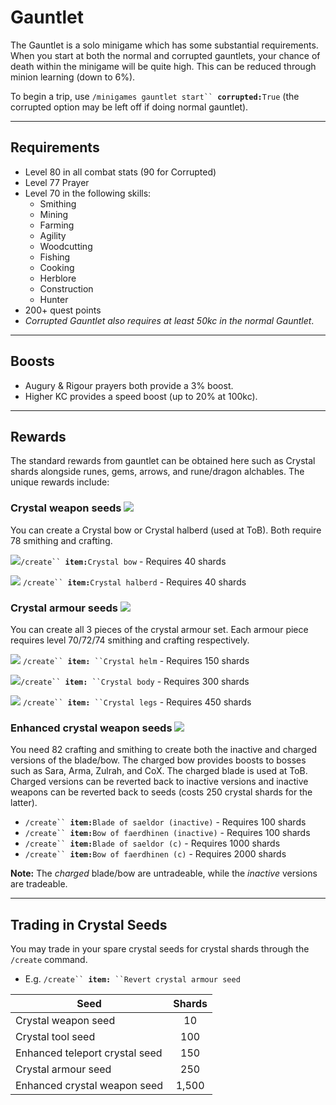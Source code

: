 # Gauntlet

The Gauntlet is a solo minigame which has some substantial requirements. When you start at both the normal and corrupted gauntlets, your chance of death within the minigame will be quite high. This can be reduced through minion learning (down to 6%).

To begin a trip, use `/minigames gauntlet start`` `**`corrupted:`**`True` (the corrupted option may be left off if doing normal gauntlet).

***

## Requirements

* Level 80 in all combat stats (90 for Corrupted)
* Level 77 Prayer
* Level 70 in the following skills:
  * Smithing
  * Mining
  * Farming
  * Agility
  * Woodcutting
  * Fishing
  * Cooking
  * Herblore
  * Construction
  * Hunter
* 200+ quest points
* _Corrupted Gauntlet also requires at least 50kc in the normal Gauntlet_.

***

## Boosts

* Augury & Rigour prayers both provide a 3% boost.
* Higher KC provides a speed boost (up to 20% at 100kc).

***

## Rewards

The standard rewards from gauntlet can be obtained here such as Crystal shards alongside runes, gems, arrows, and rune/dragon alchables. The unique rewards include:

### Crystal weapon seeds ![](../.gitbook/assets/Crystal\_weapon\_seed.png)

You can create a Crystal bow or Crystal halberd (used at ToB). Both require 78 smithing and crafting.

![](../.gitbook/assets/Crystal\_bow.png)`/create`` `**`item:`**`Crystal bow` - Requires 40 shards

![](../.gitbook/assets/Crystal\_halberd.png) `/create`` `**`item:`**`Crystal halberd` - Requires 40 shards

### Crystal armour seeds ![](../.gitbook/assets/Crystal\_armour\_seed.png)

You can create all 3 pieces of the crystal armour set. Each armour piece requires level 70/72/74 smithing and crafting respectively.

&#x20;![](../.gitbook/assets/Crystal\_helm.png)  `/create`` `**`item:`**` ``Crystal helm` - Requires 150 shards

![](../.gitbook/assets/Crystal\_body.png)`/create`` `**`item:`**` ``Crystal body` - Requires 300 shards

&#x20; ![](../.gitbook/assets/Crystal\_legs.png)   `/create`` `**`item:`**` ``Crystal legs` - Requires 450 shards

### Enhanced crystal weapon seeds ![](../.gitbook/assets/Enhanced\_crystal\_weapon\_seed.png)

You need 82 crafting and smithing to create both the inactive and charged versions of the blade/bow. The charged bow provides boosts to bosses such as Sara, Arma, Zulrah, and CoX. The charged blade is used at ToB. Charged versions can be reverted back to inactive versions and inactive weapons can be reverted back to seeds (costs 250 crystal shards for the latter).

* `/create`` `**`item:`**`Blade of saeldor (inactive)` - Requires 100 shards&#x20;
* `/create`` `**`item:`**`Bow of faerdhinen (inactive)` - Requires 100 shards&#x20;
* `/create`` `**`item:`**`Blade of saeldor (c)` - Requires 1000 shards
* `/create`` `**`item:`**`Bow of faerdhinen (c)` - Requires 2000 shards

**Note:** The _charged_ blade/bow are untradeable, while the _inactive_ versions are tradeable.

***

## Trading in Crystal Seeds

You may trade in your spare crystal seeds for crystal shards through the `/create` command.

* E.g.  `/create`` `**`item:`**` ``Revert crystal armour seed`

| **Seed**                       | **Shards** |
| ------------------------------ | :--------: |
| Crystal weapon seed            |     10     |
| Crystal tool seed              |     100    |
| Enhanced teleport crystal seed |     150    |
| Crystal armour seed            |     250    |
| Enhanced crystal weapon seed   |    1,500   |
